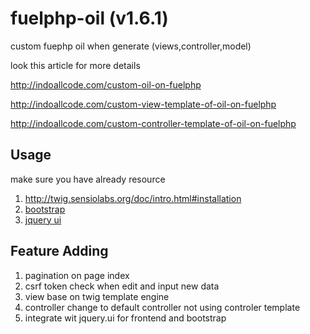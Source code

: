 fuelphp-oil (v1.6.1)
===========

custom fuephp oil when generate (views,controller,model)

look this article for more details

<a href="http://indoallcode.com/custom-oil-on-fuelphp">http://indoallcode.com/custom-oil-on-fuelphp</a>

<a href="http://indoallcode.com/custom-view-template-of-oil-on-fuelphp">http://indoallcode.com/custom-view-template-of-oil-on-fuelphp</a>

<a href="http://indoallcode.com/custom-controller-template-of-oil-on-fuelphp">http://indoallcode.com/custom-controller-template-of-oil-on-fuelphp</a>

Usage
-------
make sure you have already resource 
<ol>
<li><a href="twig lib">http://twig.sensiolabs.org/doc/intro.html#installation</a></li>
<li> <a href="http://twitter.github.com/bootstrap/index.html">bootstrap</a> </li>
<li> <a href="http://jqueryui.com/">jquery ui </a></li>
</ol>


Feature Adding
--------------
<ol>
<li>pagination on page index</li>
<li>csrf token check when edit and input new data</li>
<li>view base on twig template engine</li>
<li>controller change to default controller not using controler template</li>
<li>integrate wit jquery.ui for frontend and bootstrap</li>
</ol>

